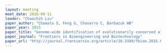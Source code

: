```yaml
---
layout: meeting
meet_date: 2016-04-11
leader: "Chaochih Liu"
paper_author: "Chamala S, Feng G, Chavarro C, Barbazuk WB"
paper_year: 2015
paper_title: "Genome-wide identification of evolutionarily conserved alternative splicing events in flowering plants"
paper_journal: "Frontiers in Bioengineering and Biotechnology"
paper_url: "http://journal.frontiersin.org/article/10.3389/fbioe.2015.00033/abstract"
---
```

